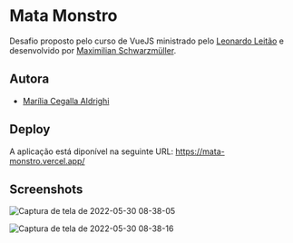 
# Mata Monstro

Desafio proposto pelo curso de VueJS ministrado pelo [Leonardo Leitão](https://www.linkedin.com/in/leonardo-leit%C3%A3o-8a5813186/) e desenvolvido por [Maximilian Schwarzmüller](https://www.linkedin.com/in/maximilian-schwarzmueller/).

## Autora

- [Marília Cegalla Aldrighi](https://www.linkedin.com/in/marilia-aldrighi/)

## Deploy

A aplicação está diponível na seguinte URL: https://mata-monstro.vercel.app/

## Screenshots

![Captura de tela de 2022-05-30 08-38-05](https://user-images.githubusercontent.com/76533793/170984726-13af1faa-7670-49b2-9980-992a0b500b02.png)


![Captura de tela de 2022-05-30 08-38-16](https://user-images.githubusercontent.com/76533793/170984753-481f393b-e7c7-4b97-b031-c2f4f61e0627.png)
